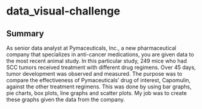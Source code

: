 # data_visual-challenge

## Summary
As senior data analyst at Pymaceuticals, Inc., a new pharmaceutical company that specializes in anti-cancer medications, you are given data
to the most recent animal study. In this particular study, 249 mice who had SCC tumors received treatment with different drug regimens. 
Over 45 days, tumor development was observed and measured. The purpose was to compare the effectiveness of Pymaceuticals’ drug of interest, Capomulin, against the other treatment regimens. This was done by using bar graphs, pie charts, box plots, line graphs and scatter plots. My job was to create these graphs given the data from the company.
